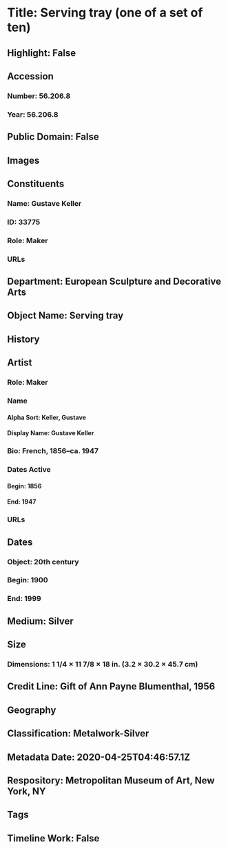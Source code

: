# Title: Serving tray (one of a set of ten)
## Highlight: False
## Accession
### Number: 56.206.8
### Year: 56.206.8
## Public Domain: False
## Images
## Constituents
### Name: Gustave Keller
### ID: 33775
### Role: Maker
### URLs
## Department: European Sculpture and Decorative Arts
## Object Name: Serving tray
## History
## Artist
### Role: Maker
### Name
#### Alpha Sort: Keller, Gustave
#### Display Name: Gustave Keller
### Bio: French, 1856–ca. 1947
### Dates Active
#### Begin: 1856
#### End: 1947
### URLs
## Dates
### Object: 20th century
### Begin: 1900
### End: 1999
## Medium: Silver
## Size
### Dimensions: 1 1/4 × 11 7/8 × 18 in. (3.2 × 30.2 × 45.7 cm)
## Credit Line: Gift of Ann Payne Blumenthal, 1956
## Geography
## Classification: Metalwork-Silver
## Metadata Date: 2020-04-25T04:46:57.1Z
## Respository: Metropolitan Museum of Art, New York, NY
## Tags
## Timeline Work: False